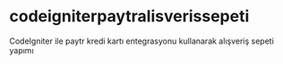 # codeigniterpaytralisverissepeti
CodeIgniter ile paytr kredi kartı entegrasyonu kullanarak alışveriş sepeti yapımı
